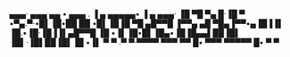  ▄▄▄· ▄▄▄   ▄▄ • ▄▄▄ . ▐ ▄ ▄▄▄▄▄▪   ▐ ▄  ▄▄▄· 
▐█ ▀█ ▀▄ █·▐█ ▀ ▪▀▄.▀·•█▌▐█•██  ██ •█▌▐█▐█ ▀█ 
▄█▀▀█ ▐▀▀▄ ▄█ ▀█▄▐▀▀▪▄▐█▐▐▌ ▐█.▪▐█·▐█▐▐▌▄█▀▀█ 
▐█ ▪▐▌▐█•█▌▐█▄▪▐█▐█▄▄▌██▐█▌ ▐█▌·▐█▌██▐█▌▐█ ▪▐▌
 ▀  ▀ .▀  ▀·▀▀▀▀  ▀▀▀ ▀▀ █▪ ▀▀▀ ▀▀▀▀▀ █▪ ▀  ▀ 

<!---
stefan-re-bl/stefan-re-bl is a ✨ special ✨ repository because its `README.md` (this file) appears on your GitHub profile.
You can click the Preview link to take a look at your changes.
--->
